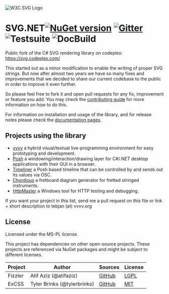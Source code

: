 ![W3C SVG Logo](https://www.w3.org/Icons/SVG/svg-logo-v.png)
# SVG.NET[![NuGet version](https://badge.fury.io/nu/svg.svg)](https://badge.fury.io/nu/svg) [![Gitter](https://badges.gitter.im/vvvv/SVG.svg)](https://gitter.im/vvvv/SVG?utm_source=badge&utm_medium=badge&utm_campaign=pr-badge) ![Testsuite](https://github.com/svg-net/SVG/workflows/Testsuite/badge.svg?branch=master) ![DocBuild](https://github.com/svg-net/SVG/workflows/DocBuild/badge.svg?branch=master)

Public fork of the C# SVG rendering library on codeplex: https://svg.codeplex.com/

This started out as a minor modification to enable the writing of proper SVG strings. But now after almost two years we have so many fixes and improvements that we decided to share our current codebase to the public in order to improve it even further.

So please feel free to fork it and open pull requests for any fix, improvement or feature you add. 
You may check the [contributing guide](https://github.com/svg-net/SVG/blob/master/CONTRIBUTING.md) for more information on how to do this. 

For information on installation and usage of the library, and for release notes please check the [documentation pages](http://svg-net.github.io/SVG/).

## Projects using the library

* [vvvv](http://vvvv.org) a hybrid visual/textual live-programming environment for easy prototyping and development.
* [Posh](https://github.com/vvvv/Posh) a windowing/interaction/drawing layer for C#/.NET desktop applications with their GUI in a browser. 
* [Timeliner](https://github.com/vvvv/Timeliner) a Posh based timeline that can be controlled by and sends out its values via OSC.
* [Chordious](http://chordious.com) a fretboard diagram generator for fretted stringed instruments.
* [HttpMaster](https://www.httpmaster.net) a Windows tool for HTTP testing and debugging.

If you want your project in this list, send me a pull request on this file or link + short description to tebjan (at) vvvv.org

## License
Licensed under the MS-PL license.

This project has dependencies on other open-source projects. These projects are referenced via NuGet packages and might be subject to different licenses.

|Project|Author|Sources|License|
|--------|-----|---|---------|
|Fizzler|Atif Aziz (@atifaziz)|[GitHub](https://github.com/atifaziz/Fizzler)|[LGPL](https://github.com/atifaziz/Fizzler/blob/master/COPYING.LESSER.txt)|
|ExCSS|Tyler Brinks (@tylerbrinks)|[GitHub](https://github.com/TylerBrinks/ExCSS)|[MIT](https://github.com/TylerBrinks/ExCSS/blob/master/license.txt)|
